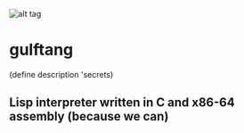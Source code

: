 ![alt tag](http://theamericanmetalsigncompany.com/shop/media/catalog/product/cache/1/image/9df78eab33525d08d6e5fb8d27136e95/8/0/80106.jpg)

# gulftang
(define description 'secrets)
## Lisp interpreter written in C and x86-64 assembly (because we can)